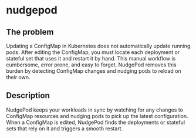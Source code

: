 # nudgepod

## The problem

Updating a ConfigMap in Kubernetes does not automatically update running pods. After editing the ConfigMap, you must locate each deployment or stateful set that uses it and restart it by hand. This manual workflow is cumbersome, error prone, and easy to forget. NudgePod removes this burden by detecting ConfigMap changes and nudging pods to reload on their own.


## Description
NudgePod keeps your workloads in sync by watching for any changes to ConfigMap resources and nudging pods to pick up the latest configuration. When a ConfigMap is edited, NudgePod finds the deployments or stateful sets that rely on it and triggers a smooth restart.

